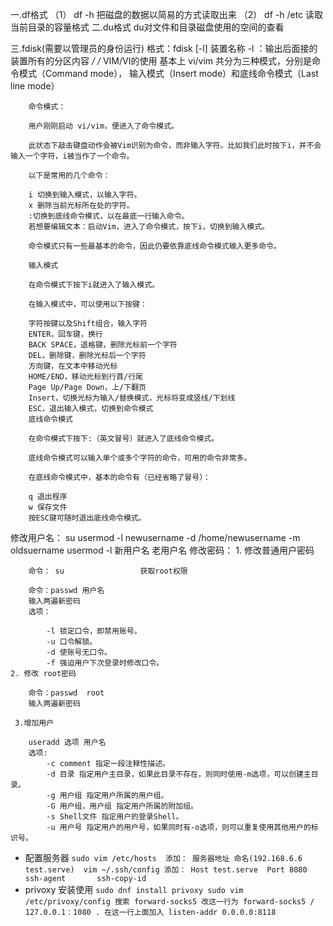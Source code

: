 一.df格式
	（1） df -h 把磁盘的数据以简易的方式读取出来
	（2） df -h /etc 读取当前目录的容量格式
二.du格式
	du对文件和目录磁盘使用的空间的查看

三.fdisk(需要以管理员的身份运行)
	格式：fdisk [-l] 装置名称
	-l ：输出后面接的装置所有的分区内容
*/
/*
	VIM/VI的使用
		基本上 vi/vim 共分为三种模式，分别是命令模式（Command mode），
		输入模式（Insert mode）和底线命令模式（Last line mode）

		命令模式：

		用户刚刚启动 vi/vim，便进入了命令模式。

		此状态下敲击键盘动作会被Vim识别为命令，而非输入字符。比如我们此时按下i，并不会输入一个字符，i被当作了一个命令。

		以下是常用的几个命令：

		i 切换到输入模式，以输入字符。
		x 删除当前光标所在处的字符。
		:切换到底线命令模式，以在最底一行输入命令。
		若想要编辑文本：启动Vim，进入了命令模式，按下i，切换到输入模式。

		命令模式只有一些最基本的命令，因此仍要依靠底线命令模式输入更多命令。

		输入模式

		在命令模式下按下i就进入了输入模式。

		在输入模式中，可以使用以下按键：

		字符按键以及Shift组合，输入字符
		ENTER，回车键，换行
		BACK SPACE，退格键，删除光标前一个字符
		DEL，删除键，删除光标后一个字符
		方向键，在文本中移动光标
		HOME/END，移动光标到行首/行尾
		Page Up/Page Down，上/下翻页
		Insert，切换光标为输入/替换模式，光标将变成竖线/下划线
		ESC，退出输入模式，切换到命令模式
		底线命令模式

		在命令模式下按下:（英文冒号）就进入了底线命令模式。

		底线命令模式可以输入单个或多个字符的命令，可用的命令非常多。

		在底线命令模式中，基本的命令有（已经省略了冒号）：

		q 退出程序
		w 保存文件
		按ESC键可随时退出底线命令模式。
		
		
		
修改用户名：
	su
	usermod -l newusername -d /home/newusername -m oldsuername
	usermod -l 新用户名 老用户名
	修改密码：
	1. 修改普通用户密码

        命令： su                 获取root权限

        命令：passwd 用户名
	    输入两遍新密码
        选项：

            -l 锁定口令，即禁用账号。
            -u 口令解锁。
            -d 使账号无口令。
            -f 强迫用户下次登录时修改口令。
	2. 修改 root密码

        命令：passwd  root
	    输入两遍新密码
			
	 3.增加用户

        useradd 选项 用户名
        选项:
            -c comment 指定一段注释性描述。
            -d 目录 指定用户主目录，如果此目录不存在，则同时使用-m选项，可以创建主目录。
            -g 用户组 指定用户所属的用户组。
            -G 用户组，用户组 指定用户所属的附加组。
            -s Shell文件 指定用户的登录Shell。
            -u 用户号 指定用户的用户号，如果同时有-o选项，则可以重复使用其他用户的标识号。

- 配置服务器
       ` sudo vim /etc/hosts 
         添加： 服务器地址 命名(192.168.6.6 test.serve) 
         vim ~/.ssh/config
         添加： Host test.serve 
               Port 8080
         ssh-agent      
         ssh-copy-id     
       `
- privoxy 安装使用 
    ` sudo dnf install privoxy
      sudo vim /etc/privoxy/config
      搜索 forward-socks5
      改这一行为 forward-socks5 / 127.0.0.1：1080 .
      在这一行上面加入 listen-addr 0.0.0.0:8118  
    `      